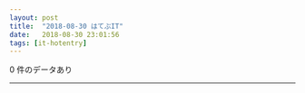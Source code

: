 ```yaml
---
layout: post
title:  "2018-08-30 はてぶIT"
date:   2018-08-30 23:01:56
tags: [it-hotentry]
---
```

0 件のデータあり

<hr>
